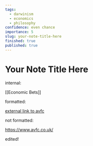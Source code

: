 ```yaml
---
tags:
  - darwinism
  - economics
  - philosophy
confidence: even chance
importance: 5
slug: your-note-title-here
finished: true
published: true
---
```

# Your Note Title Here

internal:

[[Economic Bets]]

formatted:  

[external link to avfc](https://www.avfc.co.uk/)

not formatted:

https://www.avfc.co.uk/ 

edited!